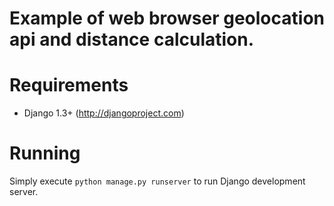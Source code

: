 Example of web browser geolocation api and distance calculation.
===============================================================

Requirements
============

* Django 1.3+ (http://djangoproject.com)

Running
=======

Simply execute ```python manage.py runserver``` to run Django development server.
